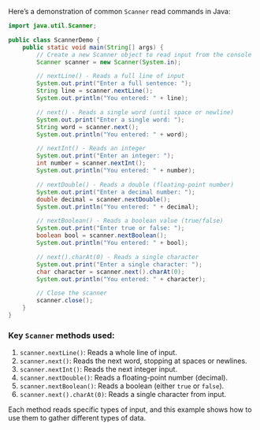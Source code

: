 Here’s a demonstration of common `Scanner` read commands in Java:

```java
import java.util.Scanner;

public class ScannerDemo {
    public static void main(String[] args) {
        // Create a new Scanner object to read input from the console
        Scanner scanner = new Scanner(System.in);

        // nextLine() - Reads a full line of input
        System.out.print("Enter a full sentence: ");
        String line = scanner.nextLine();
        System.out.println("You entered: " + line);

        // next() - Reads a single word (until space or newline)
        System.out.print("Enter a single word: ");
        String word = scanner.next();
        System.out.println("You entered: " + word);

        // nextInt() - Reads an integer
        System.out.print("Enter an integer: ");
        int number = scanner.nextInt();
        System.out.println("You entered: " + number);

        // nextDouble() - Reads a double (floating-point number)
        System.out.print("Enter a decimal number: ");
        double decimal = scanner.nextDouble();
        System.out.println("You entered: " + decimal);

        // nextBoolean() - Reads a boolean value (true/false)
        System.out.print("Enter true or false: ");
        boolean bool = scanner.nextBoolean();
        System.out.println("You entered: " + bool);

        // next().charAt(0) - Reads a single character
        System.out.print("Enter a single character: ");
        char character = scanner.next().charAt(0);
        System.out.println("You entered: " + character);

        // Close the scanner
        scanner.close();
    }
}
```

### Key `Scanner` methods used:
1. `scanner.nextLine()`: Reads a whole line of input.
2. `scanner.next()`: Reads the next word, stopping at spaces or newlines.
3. `scanner.nextInt()`: Reads the next integer input.
4. `scanner.nextDouble()`: Reads a floating-point number (decimal).
5. `scanner.nextBoolean()`: Reads a boolean (either `true` or `false`).
6. `scanner.next().charAt(0)`: Reads a single character from input.

Each method reads specific types of input, and this example shows how to use them to gather different types of data.